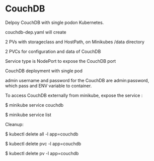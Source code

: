 # CouchDB
Delpoy CouchDB with single podon Kubernetes.

couchdb-dep.yaml will create


   2 PVs with storageclass and HostPath, on Minikubes /data directory
   
   2 PVCs for configuration and data of CouchDB
   
   Service type is NodePort to expose the CouchDB port
   
   CouchDB deployment with single pod
   
   admin username and password for the CouchDB are admin:password, which pass and ENV variable to container.

To access CouchDB externally from minikube, expose the service :

$ minikube service couchdb

$ minikube service list


Cleanup:

$ kubectl delete all -l app=couchdb

$ kubectl delete pvc -l app=couchdb

$ kubectl delete pv -l app=couchdb
